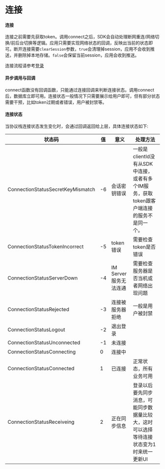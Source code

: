 # 连接

#### 连接
连接之前需要先获取token。调用connect之后，SDK会自动处理断网重连/网络切换/前后台切换等逻辑。应用只需要实现网络状态的回调，反映出当前的状态即可。断开连接需要```clearSession```参数，```true```会清理掉session，应用不会收到推送，并删除掉本地存储。```false```会保留当前session，应用会收到推送。

连接流程请参考[登录](../architecture/index.html#登陆)

#### 异步调用与回调
connect函数没有回调函数，只能通过连接回调来判断连接状态。调用connect后，数据库立即可用。连接状态一般情况下只需要展示给用户即可，但有部分状态需要干预，比如token过期或者错误，用户被封禁等。

#### 连接状态
当协议栈连接状态发生变化时，会通过回调返回给上层，具体连接状态如下:

|  状态码   | 值  | 意义  | 处理方法 |
|  ----  | ----  | ----  |  ----- |
| ConnectionStatusSecretKeyMismatch  | -6 | 会话密钥错误 | 一般是clientId没有从SDK中连接，或者有多个IM服务，获取token跟客户端连接的服务不是同一个。 |
| ConnectionStatusTokenIncorrect  | -5 | token错误 | 需要检查token是否错误 |
| ConnectionStatusServerDown  | -4 | IM Server服务无法连通 |  需要检查服务器是否当机或者网络出现问题 |
| ConnectionStatusRejected  | -3 | 连接被服务器拒绝 | 一般是用户被封禁 |
| ConnectionStatusLogout  | -2 | 退出登录 |        |
| ConnectionStatusUnconnected  | -1 | 未连接 |    |
| ConnectionStatusConnecting  | 0 | 连接中 |        |
| ConnectionStatusConnected  | 1 | 已连接 |  正常状态，所有业务可用 |
| ConnectionStatusReceiveing  | 2 | 正在同步信息 |  登录以后要先同步消息，可能同步数据量比较大，这时可以选择等待连接状态变为1时来统一更新UI |
